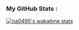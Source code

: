 ### My GitHub Stats : <br/>
[![na0495's wakatime stats](https://github-readme-stats.vercel.app/api/wakatime?username=na0495)](https://github.com/na0495/github-readme-stats)

